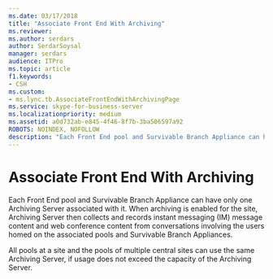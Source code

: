 ```yaml
---
ms.date: 03/17/2018
title: "Associate Front End With Archiving"
ms.reviewer: 
ms.author: serdars
author: SerdarSoysal
manager: serdars
audience: ITPro
ms.topic: article
f1.keywords:
- CSH
ms.custom:
- ms.lync.tb.AssociateFrontEndWithArchivingPage
ms.service: skype-for-business-server
ms.localizationpriority: medium
ms.assetid: a0d732ab-e845-4f46-8f7b-3ba506597a92
ROBOTS: NOINDEX, NOFOLLOW
description: "Each Front End pool and Survivable Branch Appliance can have only one Archiving Server associated with it. When archiving is enabled for the site, Archiving Server then collects and records instant messaging (IM) message content and web conference content from conversations involving the users homed on the associated pools and Survivable Branch Appliances."
---
```


# Associate Front End With Archiving
 
Each Front End pool and Survivable Branch Appliance can have only one Archiving Server associated with it. When archiving is enabled for the site, Archiving Server then collects and records instant messaging (IM) message content and web conference content from conversations involving the users homed on the associated pools and Survivable Branch Appliances. 
  
All pools at a site and the pools of multiple central sites can use the same Archiving Server, if usage does not exceed the capacity of the Archiving Server. 
  


